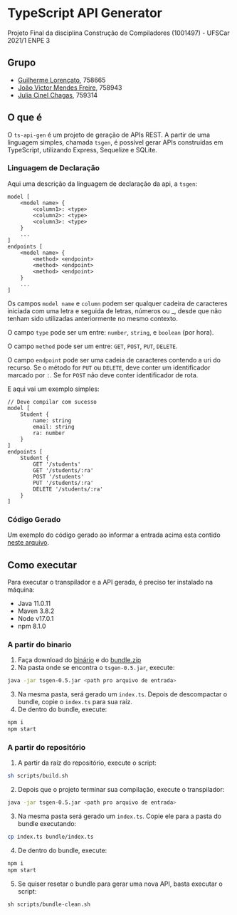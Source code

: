# TypeScript API Generator
Projeto Final da disciplina Construção de Compiladores (1001497) - UFSCar 2021/1 ENPE 3

## Grupo
- [Guilherme Lorençato](https://github.com/GuiLorencato), 758665
- [João Victor Mendes Freire](https://github.com/joaovicmendes), 758943
- [Julia Cinel Chagas](https://github.com/jcinel), 759314

## O que é
O `ts-api-gen` é um projeto de geração de APIs REST. A partir de uma linguagem simples, chamada `tsgen`, é possível gerar APIs construídas em TypeScript, utilizando Express, Sequelize e SQLite.

### Linguagem de Declaração
Aqui uma descrição da linguagem de declaração da api, a `tsgen`:
```
model [
    <model name> {
        <column1>: <type>
        <column2>: <type>
        <column3>: <type>
    }
    ...
]
endpoints [
    <model name> {
        <method> <endpoint>
        <method> <endpoint>
        <method> <endpoint>
    }
    ...
]
```
Os campos `model name` e `column` podem ser qualquer cadeira de caracteres iniciada com uma letra e seguida de letras, números ou _, desde que não tenham sido utilizadas anteriormente no mesmo contexto.

O campo `type` pode ser um entre: `number`, `string`, e `boolean` (por hora).

O campo `method` pode ser um entre: `GET`, `POST`, `PUT`, `DELETE`.

O campo `endpoint` pode ser uma cadeia de caracteres contendo a uri do recurso. Se o método for `PUT` ou `DELETE`, deve conter um identificador marcado por `:`. Se for `POST` não deve conter identificador de rota.

E aqui vai um exemplo simples:
```
// Deve compilar com sucesso
model [
    Student {
        name: string
        email: string
        ra: number
    }
]
endpoints [
    Student {
        GET '/students'
        GET '/students/:ra'
        POST '/students'
        PUT '/students/:ra'
        DELETE '/students/:ra'
    }
]
```

### Código Gerado
Um exemplo do código gerado ao informar a entrada acima esta contido [neste arquivo](https://github.com/joaovicmendes/ts-api-generator/blob/main/example.ts).

## Como executar
Para executar o transpilador e a API gerada, é preciso ter instalado na máquina: 
- Java 11.0.11
- Maven 3.8.2
- Node v17.0.1
- npm 8.1.0

### A partir do binario
1. Faça download do [binário](https://github.com/joaovicmendes/ts-api-generator/releases/download/latest/tsgen-0.5.jar) e do [bundle.zip](https://github.com/joaovicmendes/ts-api-generator/releases/download/latest/bundle-v0.5.zip)
2. Na pasta onde se encontra o `tsgen-0.5.jar`, execute:
```bash
java -jar tsgen-0.5.jar <path pro arquivo de entrada>
```
3. Na mesma pasta, será gerado um `index.ts`. Depois de descompactar o bundle, copie o `index.ts` para sua raíz.
4. De dentro do bundle, execute:
```bash
npm i
npm start
```

### A partir do repositório
1. A partir da raíz do repositório, execute o script:
```sh
sh scripts/build.sh
```
2. Depois que o projeto terminar sua compilação, execute o transpilador:
```bash
java -jar tsgen-0.5.jar <path pro arquivo de entrada>
```
3. Na mesma pasta será gerado um `index.ts`. Copie ele para a pasta do bundle executando:
```bash
cp index.ts bundle/index.ts
```
4. De dentro do bundle, execute:
```bash
npm i
npm start
```
5. Se quiser resetar o bundle para gerar uma nova API, basta executar o script:
```shell
sh scripts/bundle-clean.sh
```
